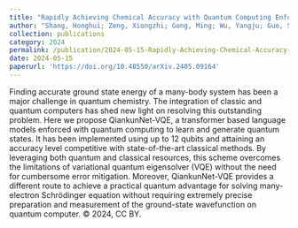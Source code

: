```yaml
---
title: "Rapidly Achieving Chemical Accuracy with Quantum Computing Enforced Language Model"
author: "Shang, Honghui; Zeng, Xiongzhi; Gong, Ming; Wu, Yangju; Guo, Shaojun; Qian, Haoran; Zha, Chen; Fan, Zhijie; Yan, Kai; Zhu, Xiaobo; Li, Zhenyu; Luo, Yi; Pan, Jian-Wei; Yang, Jinlong"
collection: publications
category: 2024
permalink: /publication/2024-05-15-Rapidly-Achieving-Chemical-Accuracy-with-Quantum-Computing-Enforced-Language-Model
date: 2024-05-15
paperurl: 'https://doi.org/10.48550/arXiv.2405.09164'
---
```


Finding accurate ground state energy of a many-body system has been a major challenge in quantum chemistry. The integration of classic and quantum computers has shed new light on resolving this outstanding problem. Here we propose QiankunNet-VQE, a transformer based language models enforced with quantum computing to learn and generate quantum states. It has been implemented using up to 12 qubits and attaining an accuracy level competitive with state-of-the-art classical methods. By leveraging both quantum and classical resources, this scheme overcomes the limitations of variational quantum eigensolver (VQE) without the need for cumbersome error mitigation. Moreover, QiankunNet-VQE provides a different route to achieve a practical quantum advantage for solving many-electron Schrödinger equation without requiring extremely precise preparation and measurement of the ground-state wavefunction on quantum computer. © 2024, CC BY.
